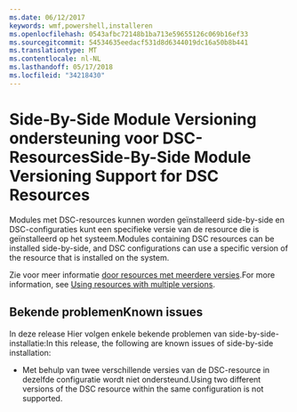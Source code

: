 ```yaml
---
ms.date: 06/12/2017
keywords: wmf,powershell,installeren
ms.openlocfilehash: 0543afbc72148b1ba713e59655126c069b16ef33
ms.sourcegitcommit: 54534635eedacf531d8d6344019dc16a50b8b441
ms.translationtype: MT
ms.contentlocale: nl-NL
ms.lasthandoff: 05/17/2018
ms.locfileid: "34218430"
---
```

# <a name="side-by-side-module-versioning-support-for-dsc-resources"></a><span data-ttu-id="abf68-102">Side-By-Side Module Versioning ondersteuning voor DSC-Resources</span><span class="sxs-lookup"><span data-stu-id="abf68-102">Side-By-Side Module Versioning Support for DSC Resources</span></span>

<span data-ttu-id="abf68-103">Modules met DSC-resources kunnen worden geïnstalleerd side-by-side en DSC-configuraties kunt een specifieke versie van de resource die is geïnstalleerd op het systeem.</span><span class="sxs-lookup"><span data-stu-id="abf68-103">Modules containing DSC resources can be installed side-by-side, and DSC configurations can use a specific version of the resource that is installed on the system.</span></span>

<span data-ttu-id="abf68-104">Zie voor meer informatie [door resources met meerdere versies](https://msdn.microsoft.com/powershell/dsc/sxsresource).</span><span class="sxs-lookup"><span data-stu-id="abf68-104">For more information, see [Using resources with multiple versions](https://msdn.microsoft.com/powershell/dsc/sxsresource).</span></span>

## <a name="known-issues"></a><span data-ttu-id="abf68-105">Bekende problemen</span><span class="sxs-lookup"><span data-stu-id="abf68-105">Known issues</span></span>

<span data-ttu-id="abf68-106">In deze release Hier volgen enkele bekende problemen van side-by-side-installatie:</span><span class="sxs-lookup"><span data-stu-id="abf68-106">In this release, the following are known issues of side-by-side installation:</span></span>

-   <span data-ttu-id="abf68-107">Met behulp van twee verschillende versies van de DSC-resource in dezelfde configuratie wordt niet ondersteund.</span><span class="sxs-lookup"><span data-stu-id="abf68-107">Using two different versions of the DSC resource within the same configuration is not supported.</span></span>
